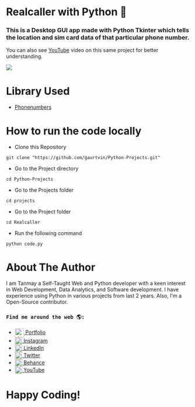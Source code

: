 # Realcaller with Python 📱

### This is a Desktop GUI app made with Python Tkinter which tells the location and sim card data of that particular phone number.

You can also see [YouTube](https://youtu.be/48xqzyYFwng) video on this same project for better understanding.

![](https://ik.imagekit.io/tfme5aczhhf/images-for-github/truecall_d2RtHJEnoi.PNG)

# Library Used

- [Phonenumbers](https://pypi.org/project/phonenumbers/)

# How to run the code locally

- Clone this Repository

```
git clone "https://github.com/gaurtvin/Python-Projects.git"
```

- Go to the Project directory

```
cd Python-Projects
```

- Go to the Projects folder

```
cd projects
```

- Go to the Project folder

```
cd Realcaller
```

- Run the following command

```
python code.py
```

# About The Author

I am Tanmay a Self-Taught Web and Python developer with a keen interest in Web Development, Data Analytics, and Software development. I have experience using Python in various projects from last 2 years. Also, I'm a Open-Source contributor.

### `Find me around the web 🌎:`

>

- <a href="http://tancodes.atspace.cc/" target="blank"> <img align="center" src="https://creazilla-store.fra1.digitaloceanspaces.com/emojis/43211/desktop-computer-emoji-clipart-md.png" alt="_tancodes_" height="25" width="25" /> Portfolio </a>
- <a href="https://instagram.com/_tancodes_" target="blank"> <img align="center" src="https://raw.githubusercontent.com/rahuldkjain/github-profile-readme-generator/master/src/images/icons/Social/instagram.svg" alt="_tancodes_" height="20" width="20" /> Instagram </a>
- <a href="https://www.linkedin.com/in/tanmay-barvi-2a0206126/" target="blank"> <img align="center" src="https://raw.githubusercontent.com/rahuldkjain/github-profile-readme-generator/master/src/images/icons/Social/linked-in-alt.svg" alt="https://www.linkedin.com/in/tanmay-barvi-2a0206126/" height="20" width="20" /> LinkedIn </a>
- <a href="https://twitter.com/tancodes" target="blank"> <img align="center" src="https://raw.githubusercontent.com/rahuldkjain/github-profile-readme-generator/master/src/images/icons/Social/twitter.svg" alt="tancodes" height="20" width="20" /> Twitter </a>
- <a href="https://www.behance.net/tanmaybrv" target="blank"> <img align="center" src="https://raw.githubusercontent.com/rahuldkjain/github-profile-readme-generator/master/src/images/icons/Social/behance.svg" alt="https://www.behance.net/tanmaybrv" height="20" width="20" /> Behance </a>
- <a href="https://www.youtube.com/channel/UC370GTtJnvWs8wDH9UXoBzQ?view_as=subscriber" target="blank"> <img align="center" src="https://raw.githubusercontent.com/rahuldkjain/github-profile-readme-generator/master/src/images/icons/Social/youtube.svg" alt="tancodes" height="20" width="20" /> YouTube </a>

# Happy Coding!
